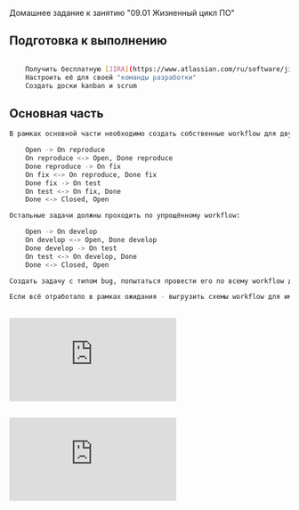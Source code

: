 Домашнее задание к занятию "09.01 Жизненный цикл ПО"

##  Подготовка к выполнению
```bash

    Получить бесплатную [JIRA](https://www.atlassian.com/ru/software/jira/free)
    Настроить её для своей "команды разработки"
    Создать доски kanban и scrum
```
##  Основная часть
```bash
В рамках основной части необходимо создать собственные workflow для двух типов задач: bug и остальные типы задач. Задачи типа bug должны проходить следующий жизненный цикл:

    Open -> On reproduce
    On reproduce <-> Open, Done reproduce
    Done reproduce -> On fix
    On fix <-> On reproduce, Done fix
    Done fix -> On test
    On test <-> On fix, Done
    Done <-> Closed, Open

Остальные задачи должны проходить по упрощённому workflow:

    Open -> On develop
    On develop <-> Open, Done develop
    Done develop -> On test
    On test <-> On develop, Done
    Done <-> Closed, Open

Создать задачу с типом bug, попытаться провести его по всему workflow до Done. Создать задачу с типом epic, к ней привязать несколько задач с типом task, провести их по всему workflow до Done. При проведении обеих задач по статусам использовать kanban. Вернуть задачи в статус Open. Перейти в scrum, запланировать новый спринт, состоящий из задач эпика и одного бага, стартовать спринт, провести задачи до состояния Closed. Закрыть спринт.

Если всё отработало в рамках ожидания - выгрузить схемы workflow для импорта в XML. Файлы с workflow приложить к решению задания.

```
##
![bug](https://github.com/Alexdev87/devops-netology/blob/main/jira/workflow%20for%20bug.xml)

## 
![all](https://github.com/Alexdev87/devops-netology/blob/main/jira/workflow%20for%20all.xml)






